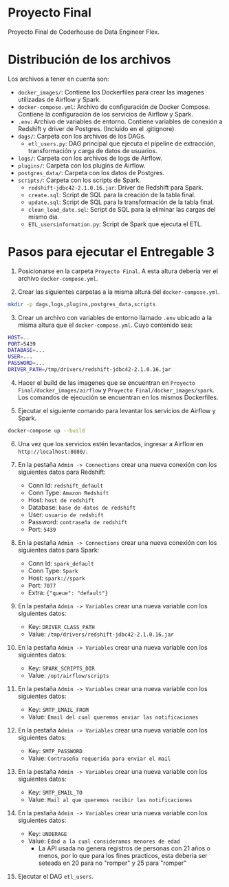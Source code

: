 # Proyecto Final
Proyecto Final de Coderhouse de Data Engineer Flex.

# Distribución de los archivos
Los archivos a tener en cuenta son:
* `docker_images/`: Contiene los Dockerfiles para crear las imagenes utilizadas de Airflow y Spark.
* `docker-compose.yml`: Archivo de configuración de Docker Compose. Contiene la configuración de los servicios de Airflow y Spark.
* `.env`: Archivo de variables de entorno. Contiene variables de conexión a Redshift y driver de Postgres. (Incluido en el .gitignore)
* `dags/`: Carpeta con los archivos de los DAGs.
    * `etl_users.py`: DAG principal que ejecuta el pipeline de extracción, transformación y carga de datos de usuarios.
* `logs/`: Carpeta con los archivos de logs de Airflow.
* `plugins/`: Carpeta con los plugins de Airflow.
* `postgres_data/`: Carpeta con los datos de Postgres.
* `scripts/`: Carpeta con los scripts de Spark.
    * `redshift-jdbc42-2.1.0.16.jar`: Driver de Redshift para Spark.
    * `create.sql`: Script de SQL para la creación de la tabla final.
    * `update.sql`: Script de SQL para la transformación de la tabla final.
    * `clean_load_date.sql`: Script de SQL para la eliminar las cargas del mismo dia.
    * `ETL_usersinformation.py`: Script de Spark que ejecuta el ETL.

# Pasos para ejecutar el Entregable 3
1. Posicionarse en la carpeta `Proyecto Final`. A esta altura debería ver el archivo `docker-compose.yml`.

2. Crear las siguientes carpetas a la misma altura del `docker-compose.yml`.
```bash
mkdir -p dags,logs,plugins,postgres_data,scripts
```

3. Crear un archivo con variables de entorno llamado `.env` ubicado a la misma altura que el `docker-compose.yml`. Cuyo contenido sea:
```bash
HOST=..
PORT=5439
DATABASE=...
USER=...
PASSWORD=...
DRIVER_PATH=/tmp/drivers/redshift-jdbc42-2.1.0.16.jar
```

4. Hacer el build de las imagenes que se encuentran en `Proyecto Final/docker_images/airflow` y `Proyecto Final/docker_images/spark`. Los comandos de ejecución se
encuentran en los mismos Dockerfiles.

5. Ejecutar el siguiente comando para levantar los servicios de Airflow y Spark.
```bash
docker-compose up --build
```
6. Una vez que los servicios estén levantados, ingresar a Airflow en `http://localhost:8080/`.

7. En la pestaña `Admin -> Connections` crear una nueva conexión con los siguientes datos para Redshift:
    * Conn Id: `redshift_default`
    * Conn Type: `Amazon Redshift`
    * Host: `host de redshift`
    * Database: `base de datos de redshift`
    * User: `usuario de redshift`
    * Password: `contraseña de redshift`
    * Port: `5439`

8. En la pestaña `Admin -> Connections` crear una nueva conexión con los siguientes datos para Spark:
    * Conn Id: `spark_default`
    * Conn Type: `Spark`
    * Host: `spark://spark`
    * Port: `7077`
    * Extra: `{"queue": "default"}`

9. En la pestaña `Admin -> Variables` crear una nueva variable con los siguientes datos:
    * Key: `DRIVER_CLASS_PATH`
    * Value: `/tmp/drivers/redshift-jdbc42-2.1.0.16.jar`

10. En la pestaña `Admin -> Variables` crear una nueva variable con los siguientes datos:
    * Key: `SPARK_SCRIPTS_DIR   `
    * Value: `/opt/airflow/scripts`

11. En la pestaña `Admin -> Variables` crear una nueva variable con los siguientes datos:
    * Key: `SMTP_EMAIL_FROM`
    * Value: `Email del cual queremos enviar las notificaciones`

12. En la pestaña `Admin -> Variables` crear una nueva variable con los siguientes datos:
    * Key: `SMTP_PASSWORD`
    * Value: `Contraseña requerida para enviar el mail`

13. En la pestaña `Admin -> Variables` crear una nueva variable con los siguientes datos:
    * Key: `SMTP_EMAIL_TO`
    * Value: `Mail al que queremos recibir las notificaciones`

14. En la pestaña `Admin -> Variables` crear una nueva variable con los siguientes datos:
    * Key: `UNDERAGE`
    * Value: `Edad a la cual consideramos menores de edad`
        * La API usada no genera registros de personas con 21 años o menos, por lo que para los fines practicos, esta deberia ser seteada en 20 para no "romper" y 25 para "romper"

15. Ejecutar el DAG `etl_users`.
